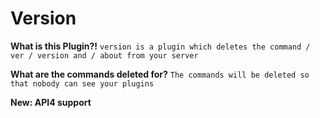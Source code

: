 # Version

**What is this Plugin?!** 
`
version is a plugin which deletes the command / ver / version and / about from your server 
`

**What are the commands deleted for?**
`
 The commands will be deleted so that nobody can see your plugins
`

**New: API4 support**
